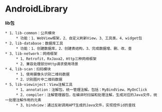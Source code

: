 # AndroidLibrary #

**lib包**

    * 1、lib-common：公共模块
         * 功能：1、WebView框架，2、自定义刷新View，3、工具类，4、widget包
    * 2、lib-database：数据库工具
         * 功能：1、创建数据库，2、创建表结构，3、完成数据增、删、改、查
    * 3、lib-network：网络框架
         * 1、Retrofit，RxJava2，Http三种网络框架
         * 2、兼容处理部分Http请求使用场景
    * 4、lib-scan：扫码模块
         * 1、使用摄像头识别二维码数据
         * 2、识别图片中二维码数据
    * 5、lib-viewinject：View注解工具
         * 1、annotation：注解包，统一管理注解。包括：MyBindView、MyOnClick
         * 2、compiler：注解管理器包，在编译时扫描和处理注解，生成对应的Java文件，统一处理注解作用的元素
         * 3、bindview：通过反射调用APT生成的Java文件，实现控件id的查找
